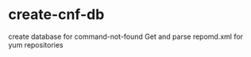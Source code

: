 create-cnf-db
=============

create database for command-not-found
Get and parse repomd.xml for yum repositories
